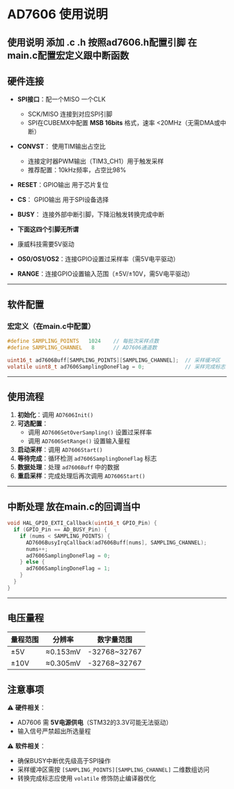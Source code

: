 
# AD7606 使用说明



## 使用说明 添加 .c .h 按照ad7606.h配置引脚 在main.c配置宏定义跟中断函数


## 硬件连接
- **SPI接口**：配一个MISO 一个CLK
  - SCK/MISO 连接到对应SPI引脚
  - SPI在CUBEMX中配置 **MSB 16bits** 格式，速率 <20MHz（无需DMA或中断）
- **CONVST**： 使用TIM输出占空比
  - 连接定时器PWM输出（TIM3_CH1）用于触发采样
  - 推荐配置：10kHz频率，占空比98%
- **RESET**：GPIO输出  用于芯片复位
- **CS**：   GPIO输出  用于SPI设备选择
- **BUSY**： 连接外部中断引脚，下降沿触发转换完成中断

- **下面这四个引脚无所谓**
- 康威科技需要5V驱动
- **OS0/OS1/OS2**：连接GPIO设置过采样率（需5V电平驱动）
- **RANGE**：连接GPIO设置输入范围（±5V/±10V，需5V电平驱动）

---

## 软件配置

### 宏定义（在main.c中配置）
```c
#define SAMPLING_POINTS   1024    // 每批次采样点数
#define SAMPLING_CHANNEL   8      // AD7606通道数

uint16_t ad7606Buff[SAMPLING_POINTS][SAMPLING_CHANNEL];  // 采样缓冲区
volatile uint8_t ad7606SamplingDoneFlag = 0;             // 采样完成标志
```

---

## 使用流程
1. **初始化**：调用 `AD7606Init()`
2. **可选配置**：
   - 调用 `AD7606SetOverSampling()` 设置过采样率
   - 调用 `AD7606SetRange()` 设置输入量程
3. **启动采样**：调用 `AD7606Start()`
4. **等待完成**：循环检测 `ad7606SamplingDoneFlag` 标志
5. **数据处理**：处理 `ad7606Buff` 中的数据
6. **重启采样**：完成处理后再次调用 `AD7606Start()`

---

## 中断处理 放在main.c的回调当中
```c
void HAL_GPIO_EXTI_Callback(uint16_t GPIO_Pin) {
  if (GPIO_Pin == AD_BUSY_Pin) {
    if (nums < SAMPLING_POINTS) {
      AD7606BusyIrqCallback(ad7606Buff[nums], SAMPLING_CHANNEL);
      nums++;
      ad7606SamplingDoneFlag = 0;
    } else {
      ad7606SamplingDoneFlag = 1;
    }
  }
}
```

---

## 电压量程
| 量程范围 | 分辨率      | 数字量范围 |
|----------|-------------|------------|
| ±5V      | ≈0.153mV   | -32768~32767 |
| ±10V     | ≈0.305mV   | -32768~32767 |


## 注意事项
⚠️ **硬件相关**：
- AD7606 需 **5V电源供电**（STM32的3.3V可能无法驱动）
- 输入信号严禁超出所选量程

⚠️ **软件相关**：
- 确保BUSY中断优先级高于SPI操作
- 采样缓冲区需按 `[SAMPLING_POINTS][SAMPLING_CHANNEL]` 二维数组访问
- 转换完成标志应使用 `volatile` 修饰防止编译器优化
